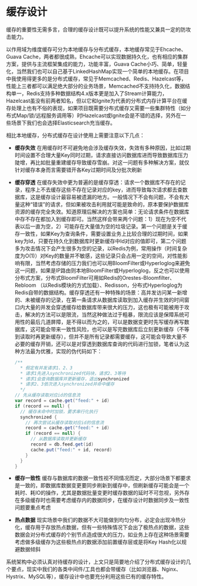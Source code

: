 # 缓存设计

缓存的重要性无需多言，合理的缓存设计既可以提升系统的性能又兼具一定的防攻击能力。

以作用域为维度缓存可分为本地缓存与分布式缓存，本地缓存常见于Ehcache、Guava Cache，两者都很成熟，Ehcache可以实现数据持久化，也有相应的集群方案，提供与主流框架集成的能力，功能丰富，Guava Cache小巧、简单，轻量化，当然我们也可以自己基于LinkedHashMap实现一个简单的本地缓存。在项目中我使用得更多的是分布式缓存，常见于Memcached、Redis、Hazelcast等，性能上三者都可以满足绝大部分的业务场景，Memcached不支持持久化，数据结构单一，Redis支持多种数据结构4.x版本更是加入了Stream计算能力，Hazelcast虽没有前两者知名，但以它和Ignite为代表的分布式内存计算平台在缓存处理上也有不俗的表现，如果项目既需要分布式缓存又需要一些集群特性（如分布式Map/锁/远程服务调用等）时Hazelcast或Ignite会是不错的选择，另外在一些场景下我们也会选择Elasticsearch充当缓存。

相比本地缓存，分布式缓存在设计使用上需要注意以下几点：

* **缓存失效** 在用缓存时不可避免地会涉及缓存失效，失效有多种原因，比如过期时间设置不合理大量Key同时过期，请求直接访问数据库进而导致数据库压力陡增，再比如批量重建缓存导致缓存雪崩。对这一问题有多种解决方案，就仅针对缓存本身而言需要错开各Key过期时间及分批次刷新
* **缓存穿透** 在缓存失效中更为普遍的是缓存穿透：请求一个数据库不存在的记录，程序上不去缓存这些不存在记录对应的key，进而导致每次请求都去查数据库，这是缓存设计最容易被遗漏的地方。一般情况下不会有问题，不会有大量这种“错误”的请求，但如果被攻击利用就可能是致命的，原本要保护数据库资源的缓存完全失效。知道原理后解决的方案也简单：无论请求条件在数据库中存不存在都加入到缓存即可。当然这样会带来两个问题：1）现在为空不代表以后一直为空，2）可能存在大量值为空的垃圾记录。第一个问题是关于缓存一致性，如果Key为查询条件，需要设置业务上比较合理的过期时间，如果key为Id，只要在持久化到数据库时更新缓存中Id对应的值即可，第二个问题多为攻击情况下会产生很多为空的记录，以Redis为例，常用操作（时间复杂度为O(1)）对Key的数量并不敏感，这些记录只会占用一定的空间，对性能影响有限，当然考虑存储的压力我们也可以用BloomFilter或Hyperloglog来避免这一问题，如果是IP路由则本地BloomFilter或Hyperloglog，反之也可以使用分布式方案，分布式BloomFilter可用如Redis的Orestes-Bloomfilter、Rebloom （以Redis模块的方式加载）、Redisson，分布式Hyperloglog为Redis自带的数据结构。缓存穿透还有一种特殊的场景：高并发访问某一新增的、未被缓存的记录，在第一条请求从数据库读取到加入缓存并生效的时间窗口内大量的并发会穿透缓存给数据库带来很大的压力，这也极有可能被用于攻击，解决的方法可以是限流，当然这种做法过于粗暴，限流应该是保障系统可用性的最后几道屏障，是不得以而为之的，可以是数据变更时先写缓存再写数据库，这可能会带来一致性风险，也可以是写完数据库后立刻更新缓存（不等到读取时再更新缓存），但并不是所有记录都需要缓存，这可能会导致大量不必要的缓存开销，还可以是对穿透到数据库查询的代码进行加锁，笔者认为这种方法最为优雅，实现的伪代码如下：

    ```scala
    /**
      * 假定有并发请求1、2、3
      * 请求1先进入synchronized代码块，请求2、3等待
      * 请求1会查询数据库并更新缓存，退出synchronized
      * 请求2、3依次进入synchronized并命中缓存
      */
    // 先从缓存读取对应id的信息流
    var record = cache.get("feed:" + id)
    if (record == null) {
      // 缓存未命中时加锁，要求串行化执行
      synchronized {
        // 再次尝试从缓存读取对应id的信息流
        record = cache.get("feed:" + id)
        if (record == null) {
          // 从数据库读取并更新缓存
          record = db.feed.get(id)
          cache.put("feed:" + id, record)
        }
      }
    }
    ```

* **缓存一致性** 缓存与数据库的数据一致性视不同情况而定，大部分场景下都要求是一致的，即数据库数据变更要同步刷新到缓存中，但刷新缓存可能会是一个耗时、耗IO的操作，尤其是数据批量变更时缓存数据的延时不可忽视，另外存在多级缓存时也需要考虑缓存内的数据同步，在缓存设计时数据同步及一致性问题要重点考虑
* **热点数据** 现实场景中我们的数据不大可能做到均匀分布，必定会出现冷热分化，缓存用于存放热点数据，但有一些特殊情况下会出了极热点的数据，这些数据会对分布式缓存的个别节点造成很大的压力，如业务上存在这种场景需要考虑做多级缓存为这些极热点的数据添加前置缓存层或是将Key Hash化以规避数据倾斜

系统架构中必须认真对待缓存的设计，上文只是简要地介绍了分布式缓存设计的几个要点，现实中我们的各类中间件/工具也都会带缓存（比如浏览器、Nginx、Hystrix、MySQL等），缓存设计中也要充分利用这些已有的缓存特性。
















